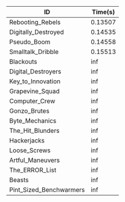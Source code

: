 |ID|Time(s)|
|-|-|
|Rebooting_Rebels|0.13507|
|Digitally_Destroyed|0.14535|
|Pseudo_Boom|0.14558|
|Smalltalk_Dribble|0.15513|
|Blackouts|inf|
|Digital_Destroyers|inf|
|Key_to_Innovation|inf|
|Grapevine_Squad|inf|
|Computer_Crew|inf|
|Gonzo_Brutes|inf|
|Byte_Mechanics|inf|
|The_Hit_Blunders|inf|
|Hackerjacks|inf|
|Loose_Screws|inf|
|Artful_Maneuvers|inf|
|The_ERROR_List|inf|
|Beasts|inf|
|Pint_Sized_Benchwarmers|inf|
